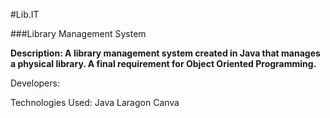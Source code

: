#Lib.IT

###Library Management System

**Description: A library management system created in Java that manages a physical library. A final requirement for Object Oriented Programming.**

Developers:

Technologies Used:
Java
Laragon
Canva

